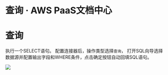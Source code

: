 # 查询 · AWS PaaS文档中心

# 查询

执行一个SELECT语句。 配置连接器后，操作类型选择`查询`， 打开SQL向导选择数据源并配置输出字段和WHERE条件，点击确定按钮自动回填SQL语句。

[![](https://docs.awspaas.com/reference-guide/aws-paas-cc-reference-guide/datasource/rds16.png)](<rds16.png>)